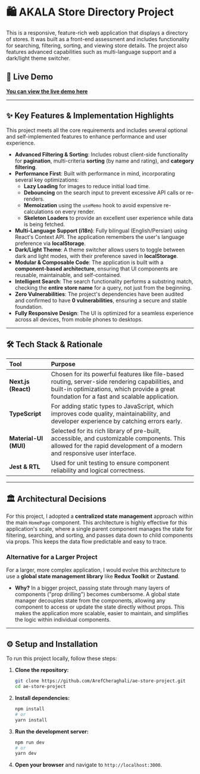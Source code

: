 # 🛍️ AKALA Store Directory Project

This is a responsive, feature-rich web application that displays a directory of stores. It was built as a front-end assessment and includes functionality for searching, filtering, sorting, and viewing store details. The project also features advanced capabilities such as multi-language support and a dark/light theme switcher.

## 🚀 Live Demo

[**You can view the live demo here**](https://ae-store-project.vercel.app) 

-----

## ✨ Key Features & Implementation Highlights

This project meets all the core requirements and includes several optional and self-implemented features to enhance performance and user experience.

  * **Advanced Filtering & Sorting**: Includes robust client-side functionality for **pagination**, multi-criteria **sorting** (by name and rating), and **category filtering**.
  * **Performance First**: Built with performance in mind, incorporating several key optimizations:
      * **Lazy Loading** for images to reduce initial load time.
      * **Debouncing** on the search input to prevent excessive API calls or re-renders.
      * **Memoization** using the `useMemo` hook to avoid expensive re-calculations on every render.
      * **Skeleton Loaders** to provide an excellent user experience while data is being fetched.
  * **Multi-Language Support (i18n)**: Fully bilingual (English/Persian) using React's Context API. The application remembers the user's language preference via **localStorage**.
  * **Dark/Light Theme**: A theme switcher allows users to toggle between dark and light modes, with their preference saved in **localStorage**.
  * **Modular & Composable Code**: The application is built with a **component-based architecture**, ensuring that UI components are reusable, maintainable, and self-contained.
  * **Intelligent Search**: The search functionality performs a substring match, checking the **entire store name** for a query, not just from the beginning.
  * **Zero Vulnerabilities**: The project's dependencies have been audited and confirmed to have **0 vulnerabilities**, ensuring a secure and stable foundation.
  * **Fully Responsive Design**: The UI is optimized for a seamless experience across all devices, from mobile phones to desktops.

-----

## 🛠️ Tech Stack & Rationale

| Tool | Purpose |
| :--- | :--- |
| **Next.js (React)** | Chosen for its powerful features like file-based routing, server-side rendering capabilities, and built-in optimizations, which provide a great foundation for a fast and scalable application. |
| **TypeScript** | For adding static types to JavaScript, which improves code quality, maintainability, and developer experience by catching errors early. |
| **Material-UI (MUI)** | Selected for its rich library of pre-built, accessible, and customizable components. This allowed for the rapid development of a modern and responsive user interface. |
| **Jest & RTL** | Used for unit testing to ensure component reliability and logical correctness. |

-----

## 🏛️ Architectural Decisions

For this project, I adopted a **centralized state management** approach within the main `HomePage` component. This architecture is highly effective for this application's scale, where a single parent component manages the state for filtering, searching, and sorting, and passes data down to child components via props. This keeps the data flow predictable and easy to trace.

### Alternative for a Larger Project

For a larger, more complex application, I would evolve this architecture to use a **global state management library** like **Redux Toolkit** or **Zustand**.

  * **Why?** In a bigger project, passing state through many layers of components ("prop drilling") becomes cumbersome. A global state manager decouples state from the components, allowing any component to access or update the state directly without props. This makes the application more scalable, easier to maintain, and simplifies the logic within individual components.

-----

## ⚙️ Setup and Installation

To run this project locally, follow these steps:

1.  **Clone the repository:**

    ```bash
    git clone https://github.com/ArefCheraghali/ae-store-project.git
    cd ae-store-project
    ```

2.  **Install dependencies:**

    ```bash
    npm install
    # or
    yarn install
    ```

3.  **Run the development server:**

    ```bash
    npm run dev
    # or
    yarn dev
    ```

4.  **Open your browser** and navigate to `http://localhost:3000`.
